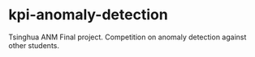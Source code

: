 # kpi-anomaly-detection
Tsinghua ANM Final project. Competition on anomaly detection against other students.
